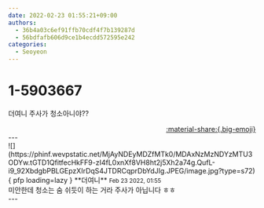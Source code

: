 ```yaml
---
date: 2022-02-23 01:55:21+09:00
authors:
  - 36b4a03c6ef91ffb70cdf4f7b139287d
  - 56bdfafb606d9ce1b4ecdd572595e242
categories:
  - Seoyeon
---
```


# 1-5903667

<div class="post-container" markdown="1">
<div class="content-container md-sidebar__scrollwrap" markdown="1">

더여니 주사가 청소아니야??

</div>
</div>

<div style="text-align: right;" markdown="1">
<a href="https://weverse.io/fromis9/fanpost/1-5903667" style="text-align: right;">:material-share:{.big-emoji}</a>
</div>
---

<div class="comments-container md-sidebar__scrollwrap" markdown="1">
<div class="comment" markdown="1">
<div class='id-container' markdown="1">
![](https://phinf.wevpstatic.net/MjAyNDEyMDZfMTk0/MDAxNzMzNDYzMTU3ODYw.tGTD1QfitfecHkFF9-zI4fL0xnXf8VH8ht2j5Xh2a74g.QufL-i9_92XbdgbPBLGEpzXIrDqS4JTDRCqprDbYdJIg.JPEG/image.jpg?type=s72){ pfp loading=lazy }
**<span class="artist">더여니</span>** <small>Feb 23 2022, 01:55</small><br>
</div>
<div class='comment-body' markdown="1">
미안한데 청소는 숨 쉬듯이 하는 거라 주사가 아닙니다 ㅎㅎ
</div>
</div>
</div>
---
